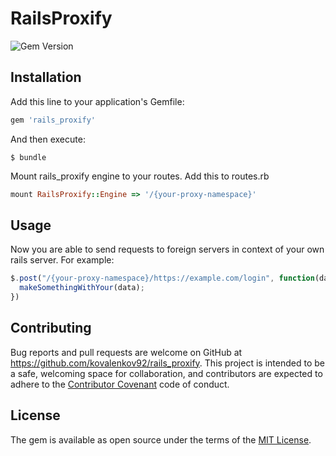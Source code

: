 # RailsProxify

![Gem Version](https://img.shields.io/badge/gem%20version-0.0.3-brightgreen.svg)
## Installation

Add this line to your application's Gemfile:

```ruby
gem 'rails_proxify'
```

And then execute:

    $ bundle

Mount rails_proxify engine to your routes. Add this to routes.rb

```ruby
mount RailsProxify::Engine => '/{your-proxy-namespace}'
```

## Usage

Now you are able to send requests to foreign servers in context of your own rails server. For example:
 
 ````javascript
 $.post("/{your-proxy-namespace}/https://example.com/login", function(data) {
   makeSomethingWithYour(data);
 })
 ````

## Contributing

Bug reports and pull requests are welcome on GitHub at https://github.com/kovalenkov92/rails_proxify. This project is intended to be a safe, welcoming space for collaboration, and contributors are expected to adhere to the [Contributor Covenant](http://contributor-covenant.org) code of conduct.


## License

The gem is available as open source under the terms of the [MIT License](http://opensource.org/licenses/MIT).

